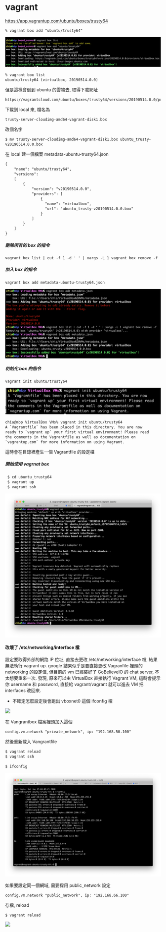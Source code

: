 # vagrant

https://app.vagrantup.com/ubuntu/boxes/trusty64

    % vagrant box add "ubuntu/trusty64"

![image](https://github.com/Charles-Hsu/vagrant/blob/master/vagrant_add_box.png)

    % vagrant box list
    ubuntu/trusty64 (virtualbox, 20190514.0.0)

但是這樣會倒到 ubuntu 的雲端去, 取得下載網址
    
    https://vagrantcloud.com/ubuntu/boxes/trusty64/versions/20190514.0.0/providers/virtualbox.box

下載到 local 來, 檔名為

    trusty-server-cloudimg-amd64-vagrant-disk1.box

改個名字

    $ mv trusty-server-cloudimg-amd64-vagrant-disk1.box ubuntu_trusty-v20190514.0.0.box
    
在 local 建一個檔案 metadata-ubuntu-trusty64.json

    {
        "name": "ubuntu/trusty64",
        "versions": 
        [
            {
                "version": "v20190514.0.0",
                "providers": [
                    {
                      "name": "virtualbox",
                      "url": "ubuntu_trusty-v20190514.0.0.box"
                    }
                ]
            }
        ]
    }

##### 刪除所有的 box 的指令

    vagrant box list | cut -f 1 -d ' ' | xargs -L 1 vagrant box remove -f
    
##### 加入 box 的指令

    vagrant box add metadata-ubuntu-trusty64.json

![image](https://github.com/Charles-Hsu/vagrant/blob/master/add_local_vagrant_box.png)

##### 初始化 box 的指令

    vagrant init ubuntu/trusty64

![image](https://github.com/Charles-Hsu/vagrant/blob/master/vagrant_init.png)

    chia@mbp VirtualBox VMs% vagrant init ubuntu/trusty64
    A `Vagrantfile` has been placed in this directory. You are now
    ready to `vagrant up` your first virtual environment! Please read
    the comments in the Vagrantfile as well as documentation on
    `vagrantup.com` for more information on using Vagrant.
    
這時會在目錄裡產生一個 Vagrantfile 的設定檔

##### 開始使用 vagrnat box

     $ cd ubuntu_trusty64
     $ vagrant up
     $ vagrant ssh
     
![image](https://github.com/Charles-Hsu/vagrant/blob/master/vagrant-up.png)

#### 改壞了 /etc/networking/interface 檔

設定要取得外部的網路 IP 位址, 直接去更改 /etc/networking/interface 檔, 結果無法執行 vagrant up. google 結果似乎是要直接更改 Vagranfile 裡頭的 networking 的設定值, 但目前的 vm 已經裝好了 GoBelieveIO 的 chat server, 不太想要重來一次. 發現, 原來可以由 VirtualBox 直接執行 Vagrant VM, 這時會提示你 username 和 password, 直接給 vagrant/vagrant 就可以進去 VM 把 interfaces 改回來.

- 不確定怎麼設定後會跑出 vboxnet0 這個 ifconfig 檔

![](https://github.com/Charles-Hsu/vagrant/blob/master/vagrant-vboxnet0.png)

在 Vangrantbox 檔案裡頭加入這個

    config.vm.network "private_network", ip: "192.168.50.100"
    
然後重新載入 Vangrantfile

    $ vagrant reload
    $ vagrant ssh
    
    $ ifconfig
    
![](https://github.com/Charles-Hsu/vagrant/blob/master/vagrant-ifconfig-50.100.png)

如果要設定同一個網域, 需要採用 public_network 設定

    config.vm.network "public_network", ip: "192.168.66.100"
    
存檔, reload

    $ vagrant reload
    
![](https://github.com/Charles-Hsu/vagrant/blob/master/vagrant-public-66.100.png)

